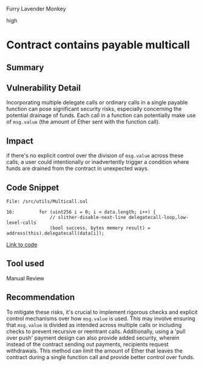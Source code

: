 Furry Lavender Monkey

high

# Contract contains payable multicall
## Summary

## Vulnerability Detail
Incorporating multiple delegate calls or ordinary calls in a single payable function can pose significant security risks, especially concerning the potential drainage of funds. Each call in a function can potentially make use of `msg.value` (the amount of Ether sent with the function call).

## Impact
if there's no explicit control over the division of `msg.value` across these calls, a user could intentionally or inadvertently trigger a condition where funds are drained from the contract in unexpected ways.

## Code Snippet

```solidity
File: /src/utils/Multicall.sol

16:         for (uint256 i = 0; i < data.length; i++) {
                // slither-disable-next-line delegatecall-loop,low-level-calls
                (bool success, bytes memory result) = address(this).delegatecall(data[i]);

```
[Link to code](https://github.com/sherlock-audit/2023-06-tokemak/blob/main/v2-core-audit-2023-07-14//src/utils/Multicall.sol#L16-L18)


## Tool used

Manual Review

## Recommendation
To mitigate these risks, it's crucial to implement rigorous checks and explicit control mechanisms over how `msg.value` is used. This may involve ensuring that `msg.value` is divided as intended across multiple calls or including checks to prevent recursive or reentrant calls. Additionally, using a 'pull over push' payment design can also provide added security, wherein instead of the contract sending out payments, recipients request withdrawals. This method can limit the amount of Ether that leaves the contract during a single function call and provide better control over funds.